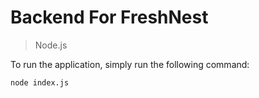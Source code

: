 # Backend For FreshNest
> Node.js


To run the application, simply run the following command:
 ```bash
node index.js
 ```
